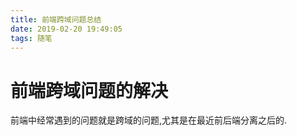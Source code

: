 ```yaml
---
title: 前端跨域问题总结
date: 2019-02-20 19:49:05
tags: 随笔
---
```

# 前端跨域问题的解决
前端中经常遇到的问题就是跨域的问题,尤其是在最近前后端分离之后的.
